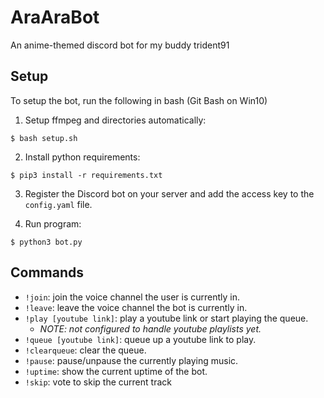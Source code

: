 # AraAraBot
 
An anime-themed discord bot for my buddy trident91

## Setup
To setup the bot, run the following in bash (Git Bash on Win10)

1) Setup ffmpeg and directories automatically:
```shell
$ bash setup.sh
```

2) Install python requirements:
```shell
$ pip3 install -r requirements.txt
```

3) Register the Discord bot on your server and add the access key to the `config.yaml` file. 
   

4) Run program:
```shell
$ python3 bot.py
```


## Commands
* `!join`: join the voice channel the user is currently in.
* `!leave`: leave the voice channel the bot is currently in.
* `!play [youtube link]`: play a youtube link or start playing the queue.
  * _NOTE: not configured to handle youtube playlists yet._
* `!queue [youtube link]`: queue up a youtube link to play.
* `!clearqueue`: clear the queue.
* `!pause`: pause/unpause the currently playing music.
* `!uptime`: show the current uptime of the bot.
* `!skip`: vote to skip the current track

